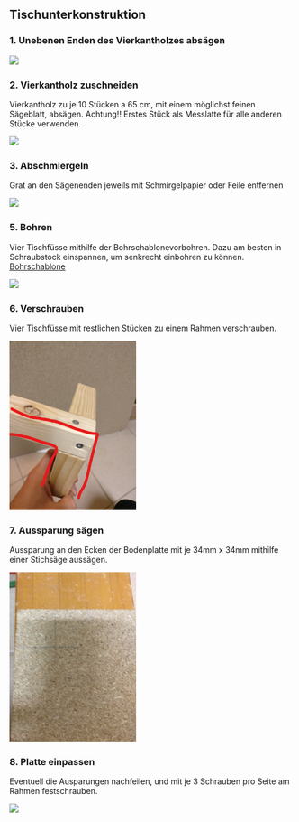 ## Tischunterkonstruktion

### 1. Unebenen Enden des Vierkantholzes absägen

<img src="../Bilder/IMG_20170527_123424.jpg" height="300">

### 2. Vierkantholz zuschneiden
Vierkantholz zu je 10 Stücken a 65 cm, mit einem möglichst feinen Sägeblatt, absägen. Achtung!! Erstes Stück als Messlatte für alle anderen Stücke verwenden.

<img src="../Bilder/IMG_20170527_121733.jpg" height="300">

### 3. Abschmiergeln
Grat an den Sägenenden jeweils mit Schmirgelpapier oder Feile 
entfernen

<img src="../Bilder/IMG_20170527_123424.jpg" height="300">

### 5. Bohren
Vier Tischfüsse mithilfe der Bohrschablonevorbohren. Dazu am besten in Schraubstock einspannen, um senkrecht einbohren zu können.
[Bohrschablone](https://github.com/cbm-instructions/bits-please/blob/master/Bilder/Bohrschablone.jpg)

<img src="../Bilder/IMG_20170527_165454.jpg" height="300">

### 6. Verschrauben
Vier Tischfüsse mit restlichen Stücken zu einem Rahmen verschrauben.

<img src="../Bilder/InkedIMG_20170520_222431_LI.jpg" height="300">

### 7. Aussparung sägen
Aussparung an den Ecken der Bodenplatte mit je 34mm x 34mm mithilfe einer Stichsäge aussägen.  

<img src="../Bilder/IMG_20170527_180003.jpg" height="300">

### 8. Platte einpassen
Eventuell die Ausparungen nachfeilen, und mit je 3 Schrauben pro Seite am Rahmen festschrauben.

<img src="../Bilder/InkedIMG_20170527_182555_LI.jpg" height="300">
